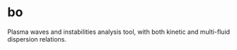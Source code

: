 # bo
Plasma waves and instabilities analysis tool, with both kinetic and multi-fluid dispersion relations.
